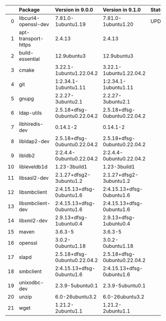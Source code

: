 <!-- markdown-link-check-disable -->

|    | Package              | Version in 9.0.0             | Version in 9.1.0             | Status   |
|---:|:---------------------|:-----------------------------|:-----------------------------|:---------|
|  0 | libcurl4-openssl-dev | 7.81.0-1ubuntu1.19           | 7.81.0-1ubuntu1.20           | UPDATED  |
|  1 | apt-transport-https  | 2.4.13                       | 2.4.13                       |          |
|  2 | build-essential      | 12.9ubuntu3                  | 12.9ubuntu3                  |          |
|  3 | cmake                | 3.22.1-1ubuntu1.22.04.2      | 3.22.1-1ubuntu1.22.04.2      |          |
|  4 | git                  | 1:2.34.1-1ubuntu1.11         | 1:2.34.1-1ubuntu1.11         |          |
|  5 | gnupg                | 2.2.27-3ubuntu2.1            | 2.2.27-3ubuntu2.1            |          |
|  6 | ldap-utils           | 2.5.18+dfsg-0ubuntu0.22.04.2 | 2.5.18+dfsg-0ubuntu0.22.04.2 |          |
|  7 | libhiredis-dev       | 0.14.1-2                     | 0.14.1-2                     |          |
|  8 | libldap2-dev         | 2.5.18+dfsg-0ubuntu0.22.04.2 | 2.5.18+dfsg-0ubuntu0.22.04.2 |          |
|  9 | libldb2              | 2:2.4.4-0ubuntu0.22.04.2     | 2:2.4.4-0ubuntu0.22.04.2     |          |
| 10 | libleveldb1d         | 1.23-3build1                 | 1.23-3build1                 |          |
| 11 | libsasl2-dev         | 2.1.27+dfsg2-3ubuntu1.2      | 2.1.27+dfsg2-3ubuntu1.2      |          |
| 12 | libsmbclient         | 2:4.15.13+dfsg-0ubuntu1.6    | 2:4.15.13+dfsg-0ubuntu1.6    |          |
| 13 | libsmbclient-dev     | 2:4.15.13+dfsg-0ubuntu1.6    | 2:4.15.13+dfsg-0ubuntu1.6    |          |
| 14 | libxml2-dev          | 2.9.13+dfsg-1ubuntu0.4       | 2.9.13+dfsg-1ubuntu0.4       |          |
| 15 | maven                | 3.6.3-5                      | 3.6.3-5                      |          |
| 16 | openssl              | 3.0.2-0ubuntu1.18            | 3.0.2-0ubuntu1.18            |          |
| 17 | slapd                | 2.5.18+dfsg-0ubuntu0.22.04.2 | 2.5.18+dfsg-0ubuntu0.22.04.2 |          |
| 18 | smbclient            | 2:4.15.13+dfsg-0ubuntu1.6    | 2:4.15.13+dfsg-0ubuntu1.6    |          |
| 19 | unixodbc-dev         | 2.3.9-5ubuntu0.1             | 2.3.9-5ubuntu0.1             |          |
| 20 | unzip                | 6.0-26ubuntu3.2              | 6.0-26ubuntu3.2              |          |
| 21 | wget                 | 1.21.2-2ubuntu1.1            | 1.21.2-2ubuntu1.1            |          |
